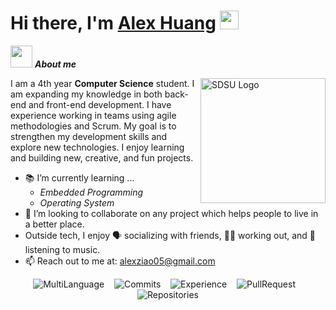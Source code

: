<h1><b>Hi there, I'm </b><a href="https://github.com/alexziao05">Alex Huang</a> <img src="https://media.giphy.com/media/hvRJCLFzcasrR4ia7z/giphy.gif" width="30"></h1>

<img src = "https://github.com/7oSkaaa/7oSkaaa/blob/main/Images/about_me.gif?raw=true" width = 35>&nbsp;***About me***

<img align="right" width=200px alt="SDSU Logo" src="https://brand.sdsu.edu/_images/_logo-section/downloads/1000-horizontal-reverse.jpg"/>

I am a 4th year **Computer Science** student. I am expanding my knowledge in both back-end and front-end development. I have experience working in teams using agile methodologies and Scrum. My goal is to strengthen my development skills and explore new technologies. I enjoy learning and building new, creative, and fun projects.
- 📚 I’m currently learning ...
  - *Embedded Programming*
  - *Operating System*
- 💞️ I’m looking to collaborate on any project which helps people to live in a better place.
- Outside tech, I enjoy 🗣️ socializing with friends, 🏋️‍♀️ working out, and 🎵 listening to music.
- 📫 Reach out to me at: <a href="alexziao05@gmail.com">alexziao05@gmail.com</a>

<p align="center">
  <img src="https://github-profile-trophy.vercel.app/?username=alexziao05&theme=dracula&title=MultiLanguage" alt="MultiLanguage" />
  &nbsp;&nbsp;
  <img src="https://github-profile-trophy.vercel.app/?username=alexziao05&theme=dracula&title=Commits" alt="Commits" />
  &nbsp;&nbsp;
  <img src="https://github-profile-trophy.vercel.app/?username=alexziao05&theme=dracula&title=Experience" alt="Experience" />
  &nbsp;&nbsp;
  <img src="https://github-profile-trophy.vercel.app/?username=alexziao05&theme=dracula&title=PullRequest" alt="PullRequest" />
  &nbsp;&nbsp;
  <img src="https://github-profile-trophy.vercel.app/?username=alexziao05&theme=dracula&title=Repositories" alt="Repositories" />
</p>







